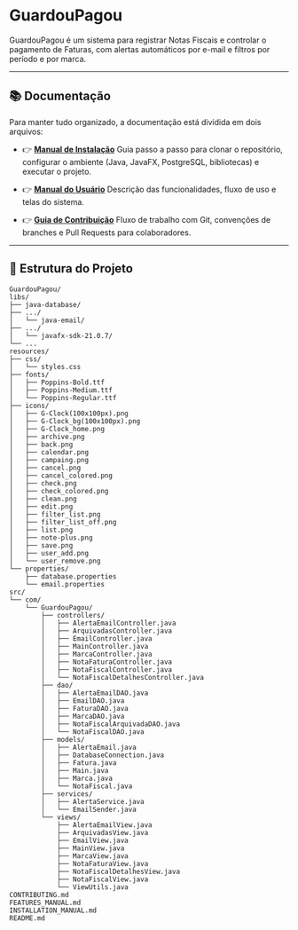 # GuardouPagou

GuardouPagou é um sistema para registrar Notas Fiscais e controlar o pagamento de Faturas, com alertas automáticos por e-mail e filtros por período e por marca.

---

## 📚 Documentação

Para manter tudo organizado, a documentação está dividida em dois arquivos:

- 👉 **[Manual de Instalação](INSTALLATION_MANUAL.md)**
  Guia passo a passo para clonar o repositório, configurar o ambiente (Java, JavaFX, PostgreSQL, bibliotecas) e executar o projeto.


- 👉 **[Manual do Usuário](FEATURES_MANUAL.md)**
  Descrição das funcionalidades, fluxo de uso e telas do sistema.


- 👉 **[Guia de Contribuição](CONTRIBUTING.md)**
  Fluxo de trabalho com Git, convenções de branches e Pull Requests para colaboradores.

---

## 📂 Estrutura do Projeto

```
GuardouPagou/
libs/
├── java-database/
├── .../
│   └── java-email/
├── .../
│   └── javafx-sdk-21.0.7/
└── ...
resources/
├── css/
│   └── styles.css
├── fonts/
│   ├── Poppins-Bold.ttf
│   ├── Poppins-Medium.ttf
│   └── Poppins-Regular.ttf
├── icons/
│   ├── G-Clock(100x100px).png
│   ├── G-Clock_bg(100x100px).png
│   ├── G-Clock_home.png
│   ├── archive.png
│   ├── back.png
│   ├── calendar.png
│   ├── campaing.png
│   ├── cancel.png
│   ├── cancel_colored.png
│   ├── check.png
│   ├── check_colored.png
│   ├── clean.png
│   ├── edit.png
│   ├── filter_list.png
│   ├── filter_list_off.png
│   ├── list.png
│   ├── note-plus.png
│   ├── save.png
│   ├── user_add.png
│   └── user_remove.png
└── properties/
    ├── database.properties
    └── email.properties
src/
└── com/
    └── GuardouPagou/
        ├── controllers/
        │   ├── AlertaEmailController.java
        │   ├── ArquivadasController.java
        │   ├── EmailController.java
        │   ├── MainController.java
        │   ├── MarcaController.java
        │   ├── NotaFaturaController.java
        │   ├── NotaFiscalController.java
        │   └── NotaFiscalDetalhesController.java
        ├── dao/
        │   ├── AlertaEmailDAO.java
        │   ├── EmailDAO.java
        │   ├── FaturaDAO.java
        │   ├── MarcaDAO.java
        │   ├── NotaFiscalArquivadaDAO.java
        │   └── NotaFiscalDAO.java
        ├── models/
        │   ├── AlertaEmail.java
        │   ├── DatabaseConnection.java
        │   ├── Fatura.java
        │   ├── Main.java
        │   ├── Marca.java
        │   └── NotaFiscal.java
        ├── services/
        │   ├── AlertaService.java
        │   └── EmailSender.java
        └── views/
            ├── AlertaEmailView.java
            ├── ArquivadasView.java
            ├── EmailView.java
            ├── MainView.java
            ├── MarcaView.java
            ├── NotaFaturaView.java
            ├── NotaFiscalDetalhesView.java
            ├── NotaFiscalView.java
            └── ViewUtils.java
CONTRIBUTING.md
FEATURES_MANUAL.md
INSTALLATION_MANUAL.md
README.md
```
